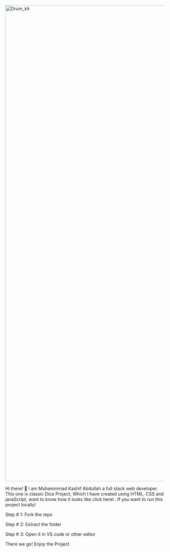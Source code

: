 <img width="1500" alt="Drum_kit" src="https://github.com/user-attachments/assets/72730743-2ec6-4a2d-a41c-50cc92c0991d">

Hi there! 👋 I am Muhammmad Kashif Abdullah a full stack web developer. This one is classic Dice Project, Which I have created using HTML, CSS and javaScript, want to know how it looks like click herel : If you want to run this project locally!

Step # 1: Fork the repo

Step # 2: Extract the folder

Step # 3: Open it in VS code or other editor

There we go! Enjoy the Project
